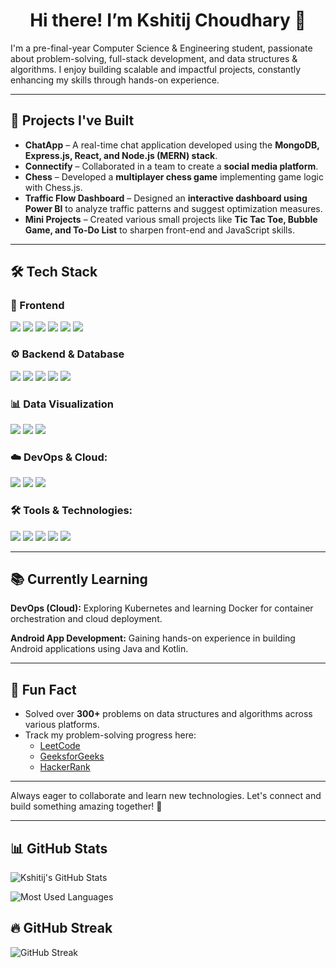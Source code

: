 <h1 align="center">Hi there! I’m Kshitij Choudhary 👋</h1>

<p>
I'm a pre-final-year Computer Science & Engineering student, passionate about problem-solving, full-stack development, and data structures & algorithms. I enjoy building scalable and impactful projects, constantly enhancing my skills through hands-on experience.
</p>

---

<h2>🚀 Projects I've Built</h2>

- **ChatApp** – A real-time chat application developed using the **MongoDB, Express.js, React, and Node.js (MERN) stack**.
- **Connectify** – Collaborated in a team to create a **social media platform**.
- **Chess** – Developed a **multiplayer chess game** implementing game logic with Chess.js.
- **Traffic Flow Dashboard** – Designed an **interactive dashboard using Power BI** to analyze traffic patterns and suggest optimization measures.
- **Mini Projects** – Created various small projects like **Tic Tac Toe, Bubble Game, and To-Do List** to sharpen front-end and JavaScript skills.

---

<h2>🛠️ Tech Stack</h2>

### 🎨 Frontend
<p>
  <img src="https://img.shields.io/badge/HTML5-%23E34F26.svg?style=for-the-badge&logo=html5&logoColor=white">
  <img src="https://img.shields.io/badge/CSS3-%231572B6.svg?style=for-the-badge&logo=css3&logoColor=white">
  <img src="https://img.shields.io/badge/JavaScript-%23F7DF1E.svg?style=for-the-badge&logo=javascript&logoColor=black">
  <img src="https://img.shields.io/badge/React-%2361DAFB.svg?style=for-the-badge&logo=react&logoColor=black">
  <img src="https://img.shields.io/badge/Next.js-%23000000.svg?style=for-the-badge&logo=nextdotjs&logoColor=white">
  <img src="https://img.shields.io/badge/TypeScript-%233178C6.svg?style=for-the-badge&logo=typescript&logoColor=white">
</p>


### ⚙️ Backend & Database
<p>
  <img src="https://img.shields.io/badge/Node.js-%23339933.svg?style=for-the-badge&logo=nodedotjs&logoColor=white">
  <img src="https://img.shields.io/badge/Express.js-%23000000.svg?style=for-the-badge&logo=express&logoColor=white">
  <img src="https://img.shields.io/badge/MongoDB-%2347A248.svg?style=for-the-badge&logo=mongodb&logoColor=white">
  <img src="https://img.shields.io/badge/PostgreSQL-%23336791.svg?style=for-the-badge&logo=postgresql&logoColor=white">
  <img src="https://img.shields.io/badge/Prisma-%232D3748.svg?style=for-the-badge&logo=prisma&logoColor=white">
</p>

### 📊 Data Visualization
<p>
  <img src="https://img.shields.io/badge/Power%20BI-%23F2C811.svg?style=for-the-badge&logo=powerbi&logoColor=black">
  <img src="https://img.shields.io/badge/Python-%233776AB.svg?style=for-the-badge&logo=python&logoColor=white">
  <img src="https://img.shields.io/badge/MySQL-%234479A1.svg?style=for-the-badge&logo=mysql&logoColor=white">
</p>

### ☁️ DevOps & Cloud:
<p>
  <img src="https://img.shields.io/badge/AWS-%23FF9900.svg?style=for-the-badge&logo=amazonaws&logoColor=white">
  <img src="https://img.shields.io/badge/Docker-%232496ED.svg?style=for-the-badge&logo=docker&logoColor=white">
  <img src="https://img.shields.io/badge/Kubernetes-%23326CE5.svg?style=for-the-badge&logo=kubernetes&logoColor=white">
</p>

### 🛠 Tools & Technologies:
<p>
  <img src="https://img.shields.io/badge/Git-%23F05032.svg?style=for-the-badge&logo=git&logoColor=white">
  <img src="https://img.shields.io/badge/GitHub-%23181717.svg?style=for-the-badge&logo=github&logoColor=white">
  <img src="https://img.shields.io/badge/Render-%2366B2E4.svg?style=for-the-badge&logo=render&logoColor=white">
  <img src="https://img.shields.io/badge/VS%20Code-%23007ACC.svg?style=for-the-badge&logo=visualstudiocode&logoColor=white">
  <img src="https://img.shields.io/badge/Code::Blocks-%23000000.svg?style=for-the-badge&logo=codeblocks&logoColor=white">
</p>

---

<h2>📚 Currently Learning</h2>

<p><strong>DevOps (Cloud):</strong> Exploring Kubernetes and learning Docker for container orchestration and cloud deployment.</p>
<p><strong>Android App Development:</strong> Gaining hands-on experience in building Android applications using Java and Kotlin.</p>


---

<h2>🎉 Fun Fact</h2>

- Solved over **300+** problems on data structures and algorithms across various platforms.  
- Track my problem-solving progress here:  
  - [LeetCode](https://leetcode.com/u/ksh03082004/)  
  - [GeeksforGeeks](https://www.geeksforgeeks.org/user/ksh030w09k/)  
  - [HackerRank](https://www.hackerrank.com/Kshitij3824)  

---

<p>Always eager to collaborate and learn new technologies. Let's connect and build something amazing together! 🚀</p>

---

## 📊 GitHub Stats

![Kshitij's GitHub Stats](https://github-readme-stats.vercel.app/api?username=Kshitij83&show_icons=true&theme=tokyonight)

![Most Used Languages](https://github-readme-stats.vercel.app/api/top-langs/?username=Kshitij83&layout=compact&theme=tokyonight)

## 🔥 GitHub Streak

![GitHub Streak](https://github-readme-streak-stats.herokuapp.com/?user=Kshitij83&theme=tokyonight)
